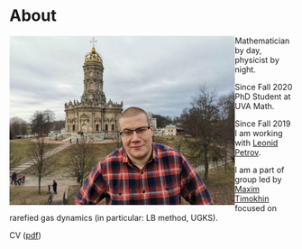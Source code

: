 # About 

<img align="left" width="400" height="300" src="photo2020.jpg">

Mathematician by day, physicist by night. 

Since Fall 2020 PhD Student at UVA Math.

Since Fall 2019 I am working with [Leonid Petrov](https://lpetrov.cc/). 

I am a part of group led by [Maxim Timokhin](https://www.linkedin.com/in/myutimokhin/) focused on rarefied gas dynamics (in particular: LB method, UGKS).

CV (<a href='tikhonov_cv.pdf'>pdf</a>)
